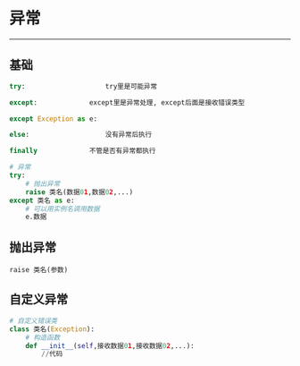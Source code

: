 # 异常

---
## 基础

```python
try:					try里是可能异常

except:				except里是异常处理, except后面是接收错误类型

except Exception as e:

else:					没有异常后执行

finally				不管是否有异常都执行
```

```python
# 异常
try:				
    # 抛出异常    
    raise 类名(数据01,数据02,...) 
except 类名 as e:								
    # 可以用实例名调用数据
    e.数据
```

## 抛出异常
`raise 类名(参数)`  


## 自定义异常
```python
# 自定义错误类
class 类名(Exception):					
    # 构造函数    
    def __init__(self,接收数据01,接收数据02,...):				
        //代码
```







